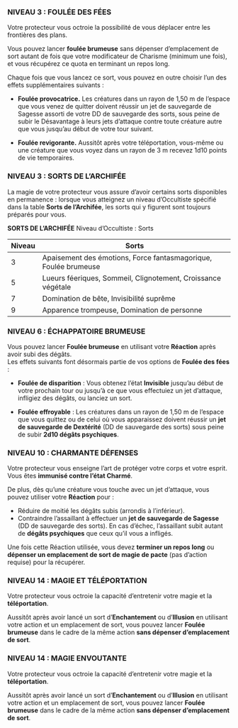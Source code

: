 
### NIVEAU 3 : FOULÉE DES FÉES

Votre protecteur vous octroie la possibilité de vous déplacer entre les frontières des plans.

Vous pouvez lancer **foulée brumeuse** sans dépenser d’emplacement de sort autant de fois que votre modificateur de Charisme (minimum une fois), et vous récupérez ce quota en terminant un repos long.

Chaque fois que vous lancez ce sort, vous pouvez en outre choisir l’un des effets supplémentaires suivants :

- **Foulée provocatrice.** Les créatures dans un rayon de 1,50 m de l’espace que vous venez de quitter doivent réussir un jet de sauvegarde de Sagesse assorti de votre DD de sauvegarde des sorts, sous peine de subir le Désavantage à leurs jets d’attaque contre toute créature autre que vous jusqu’au début de votre tour suivant.

- **Foulée revigorante.** Aussitôt après votre téléportation, vous-même ou une créature que vous voyez dans un rayon de 3 m recevez 1d10 points de vie temporaires.


### NIVEAU 3 : SORTS DE L’ARCHIFÉE

La magie de votre protecteur vous assure d’avoir certains sorts disponibles en permanence : lorsque vous atteignez un niveau d’Occultiste spécifié dans la table **Sorts de l’Archifée**, les sorts qui y figurent sont toujours préparés pour vous.

**SORTS DE L’ARCHIFÉE**
Niveau d’Occultiste : Sorts

|Niveau|Sorts|
|---|---|
|3|Apaisement des émotions, Force fantasmagorique, Foulée brumeuse|
|5|Lueurs féeriques, Sommeil, Clignotement, Croissance végétale|
|7|Domination de bête, Invisibilité suprême|
|9|Apparence trompeuse, Domination de personne|


### NIVEAU 6 : ÉCHAPPATOIRE BRUMEUSE

Vous pouvez lancer **Foulée brumeuse** en utilisant votre **Réaction** après avoir subi des dégâts.  
Les effets suivants font désormais partie de vos options de **Foulée des fées** :

- **Foulée de disparition** : Vous obtenez l’état **Invisible** jusqu’au début de votre prochain tour ou jusqu’à ce que vous effectuiez un jet d’attaque, infligiez des dégâts, ou lanciez un sort.

- **Foulée effroyable** : Les créatures dans un rayon de 1,50 m de l’espace que vous quittez ou de celui où vous apparaissez doivent réussir un **jet de sauvegarde de Dextérité** (DD de sauvegarde des sorts) sous peine de subir **2d10 dégâts psychiques**.




### NIVEAU 10 : CHARMANTE DÉFENSES

Votre protecteur vous enseigne l’art de protéger votre corps et votre esprit. Vous êtes **immunisé contre l’état Charmé**.

De plus, dès qu’une créature vous touche avec un jet d’attaque, vous pouvez utiliser votre **Réaction** pour :

- Réduire de moitié les dégâts subis (arrondis à l’inférieur).
- Contraindre l’assaillant à effectuer un **jet de sauvegarde de Sagesse** (DD de sauvegarde des sorts). En cas d’échec, l’assaillant subit autant de **dégâts psychiques** que ceux qu’il vous a infligés.

Une fois cette Réaction utilisée, vous devez **terminer un repos long** ou **dépenser un emplacement de sort de magie de pacte** (pas d’action requise) pour la récupérer.



### NIVEAU 14 : MAGIE ET TÉLÉPORTATION

Votre protecteur vous octroie la capacité d’entretenir votre magie et la **téléportation**.

Aussitôt après avoir lancé un sort d’**Enchantement** ou d’**Illusion** en utilisant votre action et un emplacement de sort, vous pouvez lancer **Foulée brumeuse** dans le cadre de la même action **sans dépenser d’emplacement de sort**.

### NIVEAU 14 : MAGIE ENVOUTANTE

Votre protecteur vous octroie la capacité d’entretenir votre magie et la **téléportation**.

Aussitôt après avoir lancé un sort d’**Enchantement** ou d’**Illusion** en utilisant votre action et un emplacement de sort, vous pouvez lancer **Foulée brumeuse** dans le cadre de la même action **sans dépenser d’emplacement de sort**.